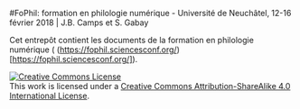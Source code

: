 #FoPhil: formation en philologie numérique - Université de Neuchâtel, 12-16 février 2018 | J.B. Camps et S. Gabay

Cet entrepôt contient les documents de la formation en philologie numérique ( (https://fophil.sciencesconf.org/)[https://fophil.sciencesconf.org/]).

<a rel="license" href="http://creativecommons.org/licenses/by-sa/4.0/"><img alt="Creative Commons License" style="border-width:0" src="https://i.creativecommons.org/l/by-sa/4.0/88x31.png" /></a><br />This work is licensed under a <a rel="license" href="http://creativecommons.org/licenses/by-sa/4.0/">Creative Commons Attribution-ShareAlike 4.0 International License</a>.


